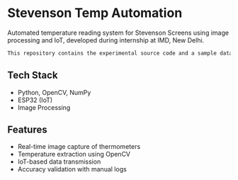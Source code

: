 # Stevenson Temp Automation
Automated temperature reading system for Stevenson Screens using image processing and IoT, developed during internship at IMD, New Delhi.
```bash
This repository contains the experimental source code and a sample dataset for demonstration. 
```
## Tech Stack
- Python, OpenCV, NumPy
- ESP32 (IoT)
- Image Processing

## Features
- Real-time image capture of thermometers
- Temperature extraction using OpenCV
- IoT-based data transmission
- Accuracy validation with manual logs
